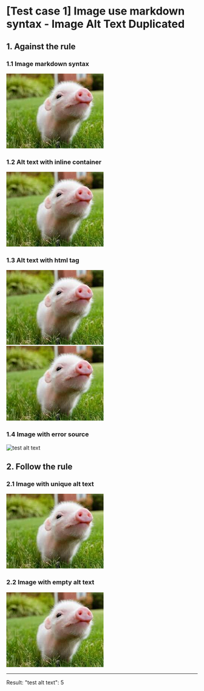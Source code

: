 # [Test case 1] Image use markdown syntax - Image Alt Text Duplicated

## 1. Against the rule
### 1.1 Image markdown syntax
![test alt text](./images/pig1.jpg)
### 1.2 Alt text with inline container
![**test** alt text](./images/pig2.jpg) 
### 1.3 Alt text with html tag
![<b>test</b> alt text](./images/pig3.jpg)
![<div><b>test</b></div> alt text](./images/pig4.jpg)
### 1.4 Image with error source
![test alt text](./images/error.jpg)


## 2. Follow the rule
### 2.1 Image with unique alt text
![unique alt text](./images/pig11.jpg)
### 2.2 Image with empty alt text
![](./images/pig12.jpg)

--------------------------------------------------
Result: 
    "test alt text": 5
